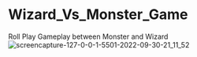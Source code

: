 # Wizard_Vs_Monster_Game
Roll Play Gameplay between Monster and Wizard
![screencapture-127-0-0-1-5501-2022-09-30-21_11_52](https://user-images.githubusercontent.com/69206194/193349035-d0422225-3de1-476a-951e-87a623bd29f0.png)

